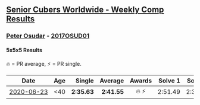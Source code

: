 <style>table {white-space: nowrap;}</style>

## [Senior Cubers Worldwide - Weekly Comp Results](/scw-comp/results/)
### [Peter Osudar](README.md) - [2017OSUD01](https://www.worldcubeassociation.org/persons/2017OSUD01?event=555)
#### 5x5x5 Results

<span style="white-space: nowrap;">🔥 = PR average</span>, <span style="white-space: nowrap;">⚡ = PR single</span>.

| Date | Age | Single | Average | Awards | Solve 1 | Solve 2 | Solve 3 | Solve 4 | Solve 5 | Video |
| :--: | :--: | --: | --: | :--: | --: | --: | --: | --: | --: | :-- |
| [2020-06-23](../../results/2020-06-23/555.md) | <40 | **2:35.63** | **2:41.55** | 🔥 ⚡ | 2:51.49 | 2:37.52 | **2:35.63** | DNS | DNS | [Link](https://www.facebook.com/events/268636114456043/permalink/276010010385320) |


<!-- Global site tag (gtag.js) - Google Analytics -->
<script async src="https://www.googletagmanager.com/gtag/js?id=UA-86348435-3"></script>
<script>window.dataLayer = window.dataLayer || []; function gtag() {dataLayer.push(arguments);} gtag('js', new Date()); gtag('config', 'UA-86348435-3');</script>
